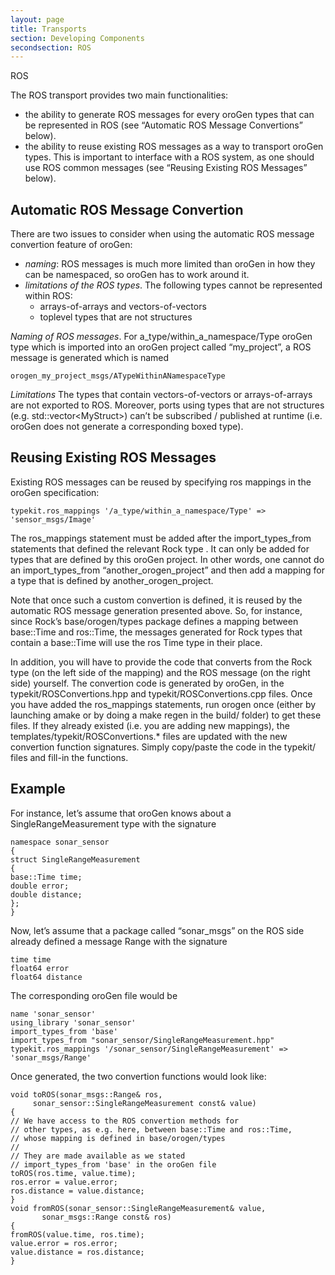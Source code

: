 ```yaml
---
layout: page
title: Transports
section: Developing Components
secondsection: ROS
---
```

<div class="content2">
<div class="content2-pagetitle">ROS</div>
<div class="content2-container line-box">
<div class="content2-container-1col">



<p>The ROS transport provides two main functionalities:</p>

<ul>
<li>the ability to generate ROS messages for every oroGen types that can be
represented in ROS (see &ldquo;Automatic ROS Message Convertions&rdquo; below).</li>
<li>the ability to reuse existing ROS messages as a way to transport oroGen
types. This is important to interface with a ROS system, as one should use
ROS common messages (see &ldquo;Reusing Existing ROS Messages&rdquo; below).</li>
</ul>

<h2 id="automatic-ros-message-convertion">Automatic ROS Message Convertion</h2>

<p>There are two issues to consider when using the automatic ROS message convertion
feature of oroGen:</p>

<ul>
<li><em>naming</em>: ROS messages is much more limited than oroGen in how they can be
namespaced, so oroGen has to work around it.</li>
<li><em>limitations of the ROS types</em>. The following types cannot be represented
within ROS:
<ul>
<li>arrays-of-arrays and vectors-of-vectors</li>
<li>toplevel types that are not structures</li>
</ul>
</li>
</ul>

<p><em>Naming of ROS messages</em>. For a_type/within_a_namespace/Type oroGen type which
is imported into an oroGen project called &ldquo;my_project&rdquo;, a ROS
message is generated which is named </p>

<pre><code>orogen_my_project_msgs/ATypeWithinANamespaceType
</code></pre>

<p><em>Limitations</em> The types that contain vectors-of-vectors or arrays-of-arrays are
not exported to ROS. Moreover, ports using types that are not structures (e.g.
std::vector&lt;MyStruct&gt;) can&rsquo;t be subscribed / published at runtime (i.e. oroGen
does not generate a corresponding boxed type).</p>

<h2 id="reusing-existing-ros-messages">Reusing Existing ROS Messages</h2>
<p>Existing ROS messages can be reused by specifying ros mappings in the oroGen
specification:</p>

<pre><code class="language-ruby">typekit.ros_mappings '/a_type/within_a_namespace/Type' =&gt; 'sensor_msgs/Image'
</code></pre>

<p>The ros_mappings statement must be added after the import_types_from statements
that defined the relevant Rock type .  It can only be added for types that are
defined by this oroGen project. In other words, one cannot do an
import_types_from &ldquo;another_orogen_project&rdquo; and then add a mapping for a type
that is defined by another_orogen_project.</p>

<p>Note that once such a custom convertion is defined, it is reused by the
automatic ROS message generation presented above. So, for instance, since Rock&rsquo;s
base/orogen/types package defines a mapping between base::Time and ros::Time,
the messages generated for Rock types that contain a base::Time will use the
ros Time type in their place.</p>

<p>In addition, you will have to provide the code that converts from the Rock type
(on the left side of the mapping) and the ROS message (on the right side)
yourself. The convertion code is generated by oroGen, in the typekit/ROSConvertions.hpp and
typekit/ROSConvertions.cpp files. Once you have added the ros_mappings
statements, run orogen once (either by launching amake or by doing a make regen
in the build/ folder) to get these files. If they already existed (i.e. you are
adding new mappings), the templates/typekit/ROSConvertions.* files are updated
with the new convertion function signatures. Simply copy/paste the code in the
typekit/ files and fill-in the functions.</p>

<h2 id="example">Example</h2>
<p>For instance, let&rsquo;s assume that oroGen knows about a SingleRangeMeasurement type
with the signature</p>

<pre><code class="language-c">namespace sonar_sensor
{
struct SingleRangeMeasurement
{
base::Time time;
double error;
double distance;
};
}
</code></pre>

<p>Now, let&rsquo;s assume that a package called &ldquo;sonar_msgs&rdquo; on the ROS side already
defined a message Range with the signature</p>

<pre><code>time time
float64 error
float64 distance
</code></pre>

<p>The corresponding oroGen file would be</p>

<pre><code class="language-ruby">name 'sonar_sensor'
using_library 'sonar_sensor'
import_types_from 'base'
import_types_from "sonar_sensor/SingleRangeMeasurement.hpp"
typekit.ros_mappings '/sonar_sensor/SingleRangeMeasurement' =&gt; 'sonar_msgs/Range'
</code></pre>

<p>Once generated, the two convertion functions would look like:</p>

<pre><code class="language-c">void toROS(sonar_msgs::Range&amp; ros,
     sonar_sensor::SingleRangeMeasurement const&amp; value)
{
// We have access to the ROS convertion methods for
// other types, as e.g. here, between base::Time and ros::Time,
// whose mapping is defined in base/orogen/types
//
// They are made available as we stated
// import_types_from 'base' in the oroGen file
toROS(ros.time, value.time);
ros.error = value.error;
ros.distance = value.distance;
}
void fromROS(sonar_sensor::SingleRangeMeasurement&amp; value,
       sonar_msgs::Range const&amp; ros)
{
fromROS(value.time, ros.time);
value.error = ros.error;
value.distance = ros.distance;
}
</code></pre>



</div>
</div>
</div>
